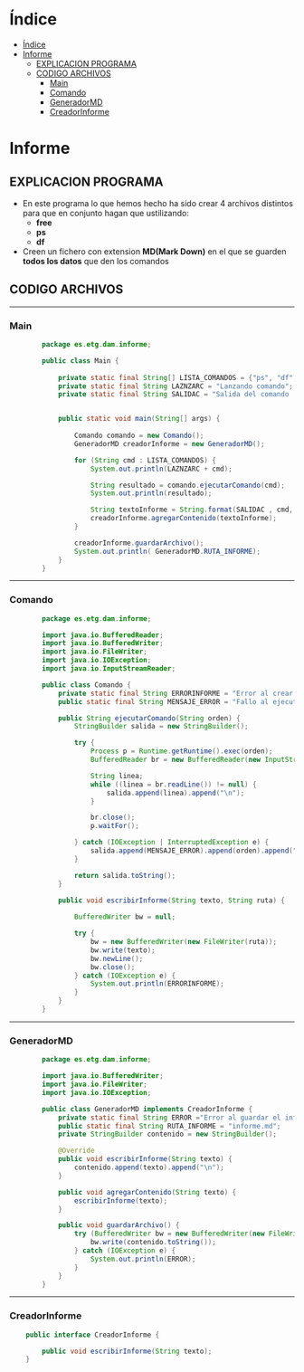 # Índice

- [Índice](#índice)
- [Informe](#informe)
  - [EXPLICACION PROGRAMA](#explicacion-programa)
  - [CODIGO ARCHIVOS](#codigo-archivos)
    - [Main](#main)
    - [Comando](#comando)
    - [GeneradorMD](#generadormd)
    - [CreadorInforme](#creadorinforme)

# Informe


## EXPLICACION PROGRAMA

- En este programa lo que hemos hecho ha sido crear 4 archivos distintos para que en conjunto hagan que ustilizando:
  - **free**
  - **ps**
  - **df**
- Creen un fichero con extension **MD(Mark Down)** en el que se guarden **todos los datos** que den los comandos
## CODIGO ARCHIVOS
---
### Main
```java 
        package es.etg.dam.informe;

        public class Main {
        
            private static final String[] LISTA_COMANDOS = {"ps", "df", "free"};
            private static final String LAZNZARC = "Lanzando comando";
            private static final String SALIDAC = "Salida del comando '%s':\n\n%s\n\n";


            public static void main(String[] args) {
            
                Comando comando = new Comando();
                GeneradorMD creadorInforme = new GeneradorMD();

                for (String cmd : LISTA_COMANDOS) {
                    System.out.println(LAZNZARC + cmd);

                    String resultado = comando.ejecutarComando(cmd);
                    System.out.println(resultado);

                    String textoInforme = String.format(SALIDAC , cmd, resultado);
                    creadorInforme.agregarContenido(textoInforme);
                }

                creadorInforme.guardarArchivo();
                System.out.println( GeneradorMD.RUTA_INFORME);
            }
        }
```
---

### Comando
``` java
        package es.etg.dam.informe;

        import java.io.BufferedReader;
        import java.io.BufferedWriter;
        import java.io.FileWriter;
        import java.io.IOException;
        import java.io.InputStreamReader;

        public class Comando {
            private static final String ERRORINFORME = "Error al crear o guardar el informe.";
            public static final String MENSAJE_ERROR = "Fallo al ejecutar el comando: ";

            public String ejecutarComando(String orden) {
                StringBuilder salida = new StringBuilder();

                try {
                    Process p = Runtime.getRuntime().exec(orden);
                    BufferedReader br = new BufferedReader(new InputStreamReader(p.getInputStream()));

                    String linea;
                    while ((linea = br.readLine()) != null) {
                        salida.append(linea).append("\n");
                    }

                    br.close();
                    p.waitFor();

                } catch (IOException | InterruptedException e) {
                    salida.append(MENSAJE_ERROR).append(orden).append("\n");
                }

                return salida.toString();
            }

            public void escribirInforme(String texto, String ruta) {
            
                BufferedWriter bw = null;

                try {
                    bw = new BufferedWriter(new FileWriter(ruta));
                    bw.write(texto);
                    bw.newLine();
                    bw.close();
                } catch (IOException e) {
                    System.out.println(ERRORINFORME);
                }
            }
        }
```
---
### GeneradorMD
```java
        package es.etg.dam.informe;

        import java.io.BufferedWriter;
        import java.io.FileWriter;
        import java.io.IOException;

        public class GeneradorMD implements CreadorInforme {
            private static final String ERROR ="Error al guardar el informe";
            public static final String RUTA_INFORME = "informe.md";
            private StringBuilder contenido = new StringBuilder();

            @Override
            public void escribirInforme(String texto) {
                contenido.append(texto).append("\n");
            }

            public void agregarContenido(String texto) {
                escribirInforme(texto);
            }

            public void guardarArchivo() {
                try (BufferedWriter bw = new BufferedWriter(new FileWriter(RUTA_INFORME))) {
                    bw.write(contenido.toString());
                } catch (IOException e) {
                    System.out.println(ERROR);
                }
            }
        }
```
---
### CreadorInforme

```java 
    public interface CreadorInforme {

        public void escribirInforme(String texto);
    }
```